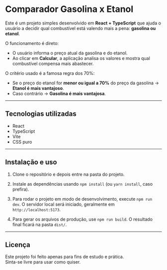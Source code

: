 # Comparador Gasolina x Etanol

Este é um projeto simples desenvolvido em **React + TypeScript** que ajuda o usuário a decidir qual combustível está valendo mais a pena: **gasolina ou etanol**.  

O funcionamento é direto:  
- O usuário informa o preço atual da gasolina e do etanol.  
- Ao clicar em **Calcular**, a aplicação analisa os valores e mostra qual combustível compensa mais abastecer.  

O critério usado é a famosa regra dos 70%:  
- Se o preço do etanol for **menor ou igual a 70%** do preço da gasolina → **Etanol é mais vantajoso**.  
- Caso contrário → **Gasolina é mais vantajosa**.  

---

## Tecnologias utilizadas
- React  
- TypeScript  
- Vite
- CSS puro

---

## Instalação e uso

1. Clone o repositório e depois entre na pasta do projeto.  

2. Instale as dependências usando `npm install` (ou `yarn install`, caso prefira).  

3. Para rodar o projeto em modo de desenvolvimento, execute `npm run dev`. O servidor local será iniciado, geralmente em `http://localhost:5173`.  

4. Para gerar os arquivos de produção, use `npm run build`. O resultado final ficará na pasta `dist/`.  

---

## Licença
Este projeto foi feito apenas para fins de estudo e prática.  
Sinta-se livre para usar como quiser.
